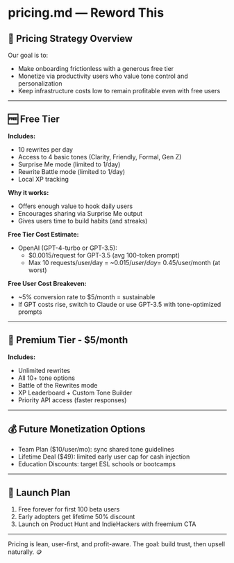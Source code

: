 # pricing.md — Reword This

## 🎯 Pricing Strategy Overview
Our goal is to:
- Make onboarding frictionless with a generous free tier
- Monetize via productivity users who value tone control and personalization
- Keep infrastructure costs low to remain profitable even with free users

---

## 🆓 Free Tier
**Includes:**
- 10 rewrites per day
- Access to 4 basic tones (Clarity, Friendly, Formal, Gen Z)
- Surprise Me mode (limited to 1/day)
- Rewrite Battle mode (limited to 1/day)
- Local XP tracking

**Why it works:**
- Offers enough value to hook daily users
- Encourages sharing via Surprise Me output
- Gives users time to build habits (and streaks)

**Free Tier Cost Estimate:**
- OpenAI (GPT-4-turbo or GPT-3.5):
  - $0.0015/request for GPT-3.5 (avg 100-token prompt)
  - Max 10 requests/user/day = ~$0.015/user/day = ~$0.45/user/month (at worst)

**Free User Cost Breakeven:**
- ~5% conversion rate to $5/month = sustainable
- If GPT costs rise, switch to Claude or use GPT-3.5 with tone-optimized prompts

---

## 💎 Premium Tier - $5/month
**Includes:**
- Unlimited rewrites
- All 10+ tone options
- Battle of the Rewrites mode
- XP Leaderboard + Custom Tone Builder
- Priority API access (faster responses)

---

## 💰 Future Monetization Options
- Team Plan ($10/user/mo): sync shared tone guidelines
- Lifetime Deal ($49): limited early user cap for cash injection
- Education Discounts: target ESL schools or bootcamps

---

## 🚀 Launch Plan
1. Free forever for first 100 beta users
2. Early adopters get lifetime 50% discount
3. Launch on Product Hunt and IndieHackers with freemium CTA

---

Pricing is lean, user-first, and profit-aware. The goal: build trust, then upsell naturally. 🪙

